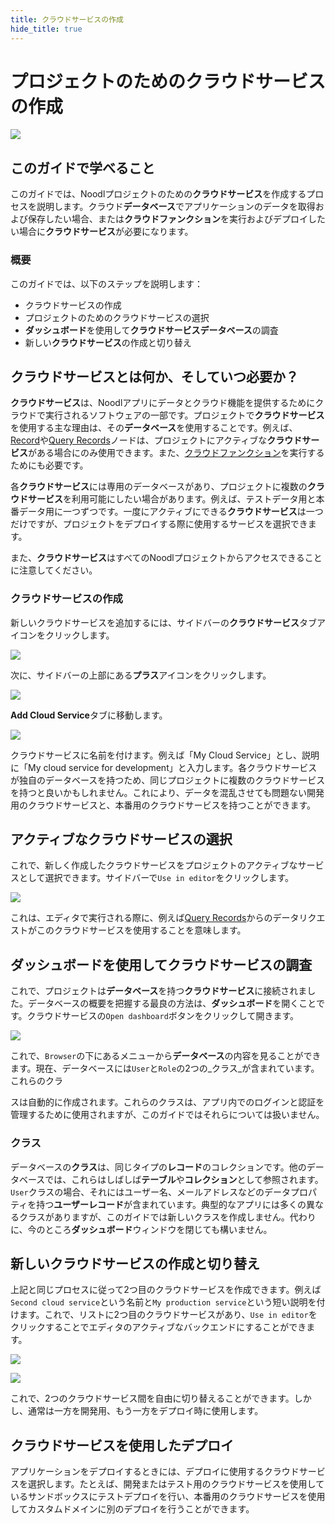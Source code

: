 ```yaml
---
title: クラウドサービスの作成
hide_title: true
---
```


# プロジェクトのためのクラウドサービスの作成

<div className="ndl-image-with-background xl">

![](/docs/guides/cloud-data/creating-a-backend/dashboard-1.png)

</div>

## このガイドで学べること

このガイドでは、Noodlプロジェクトのための**クラウドサービス**を作成するプロセスを説明します。クラウド**データベース**でアプリケーションのデータを取得および保存したい場合、または**クラウドファンクション**を実行およびデプロイしたい場合に**クラウドサービス**が必要になります。

### 概要

このガイドでは、以下のステップを説明します：

- クラウドサービスの作成
- プロジェクトのためのクラウドサービスの選択
- **ダッシュボード**を使用して**クラウドサービスデータベース**の調査
- 新しい**クラウドサービス**の作成と切り替え

## クラウドサービスとは何か、そしていつ必要か？

**クラウドサービス**は、Noodlアプリにデータとクラウド機能を提供するためにクラウドで実行されるソフトウェアの一部です。プロジェクトで**クラウドサービス**を使用する主な理由は、その**データベース**を使用することです。例えば、[Record](/nodes/data/cloud-data/record)や[Query Records](/nodes/data/cloud-data/query-records)ノードは、プロジェクトにアクティブな**クラウドサービス**がある場合にのみ使用できます。また、[クラウドファンクション](/docs/guides/cloud-logic/introduction)を実行するためにも必要です。

各**クラウドサービス**には専用のデータベースがあり、プロジェクトに複数の**クラウドサービス**を利用可能にしたい場合があります。例えば、テストデータ用と本番データ用に一つずつです。一度にアクティブにできる**クラウドサービス**は一つだけですが、プロジェクトをデプロイする際に使用するサービスを選択できます。

また、**クラウドサービス**はすべてのNoodlプロジェクトからアクセスできることに注意してください。

### クラウドサービスの作成

新しいクラウドサービスを追加するには、サイドバーの**クラウドサービス**タブアイコンをクリックします。

<div className="ndl-image-with-background">

![](/docs/guides/cloud-data/creating-a-backend/cloud-services-tab.png)

</div>

次に、サイドバーの上部にある**プラス**アイコンをクリックします。

<div className="ndl-image-with-background">

![](/docs/guides/cloud-data/creating-a-backend/cloud-services-add.png)

</div>

**Add Cloud Service**タブに移動します。

<div className="ndl-image-with-background xl">

![](/docs/guides/cloud-data/creating-a-backend/add-cloud-service.png)

</div>

クラウドサービスに名前を付けます。例えば「My Cloud Service」とし、説明に「My cloud service for development」と入力します。各クラウドサービスが独自のデータベースを持つため、同じプロジェクトに複数のクラウドサービスを持つと良いかもしれません。これにより、データを混乱させても問題ない開発用のクラウドサービスと、本番用のクラウドサービスを持つことができます。

## アクティブなクラウドサービスの選択

これで、新しく作成したクラウドサービスをプロジェクトのアクティブなサービスとして選択できます。サイドバーで`Use in editor`をクリックします。

<div className="ndl-image-with-background l">

![](/docs/guides/cloud-data/creating-a-backend/cloud-service-created.png)

</div>

これは、エディタで実行される際に、例えば[Query Records](/nodes/data/cloud-data/query-records)からのデータリクエストがこのクラウドサービスを使用することを意味します。

## ダッシュボードを使用してクラウドサービスの調査

これで、プロジェクトは**データベース**を持つ**クラウドサービス**に接続されました。データベースの概要を把握する最良の方法は、**ダッシュボード**を開くことです。クラウドサービスの`Open dashboard`ボタンをクリックして開きます。

<div className="ndl-image-with-background xl">

![](/docs/guides/cloud-data/creating-a-backend/dashboard-1.png)

</div>

これで、`Browser`の下にあるメニューから**データベース**の内容を見ることができます。現在、データベースには`User`と`Role`の2つの_クラス_が含まれています。これらのクラ

スは自動的に作成されます。これらのクラスは、アプリ内でのログインと認証を管理するために使用されますが、このガイドではそれらについては扱いません。

### クラス

データベースの**クラス**は、同じタイプの**レコード**のコレクションです。他のデータベースでは、これらはしばしば**テーブル**や**コレクション**として参照されます。`User`クラスの場合、それにはユーザー名、メールアドレスなどのデータプロパティを持つ**ユーザーレコード**が含まれています。典型的なアプリには多くの異なるクラスがありますが、このガイドでは新しいクラスを作成しません。代わりに、今のところ**ダッシュボード**ウィンドウを閉じても構いません。

## 新しいクラウドサービスの作成と切り替え

上記と同じプロセスに従って2つ目のクラウドサービスを作成できます。例えば`Second cloud service`という名前と`My production service`という短い説明を付けます。これで、リストに2つ目のクラウドサービスがあり、`Use in editor`をクリックすることでエディタのアクティブなバックエンドにすることができます。

<div className="ndl-image-with-background xl">

![](/docs/guides/cloud-data/creating-a-backend/second-backend.png)

</div>

<div className="ndl-image-with-background l">

![](/docs/guides/cloud-data/creating-a-backend/second-backend-2.png)

</div>

これで、2つのクラウドサービス間を自由に切り替えることができます。しかし、通常は一方を開発用、もう一方をデプロイ時に使用します。

## クラウドサービスを使用したデプロイ

アプリケーションをデプロイするときには、デプロイに使用するクラウドサービスを選択します。たとえば、開発またはテスト用のクラウドサービスを使用しているサンドボックスにテストデプロイを行い、本番用のクラウドサービスを使用してカスタムドメインに別のデプロイを行うことができます。
